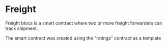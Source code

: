 # Freight
Freight blocs is a smart contract where two or more freight forwarders can track shipment.

The smart contract was created using the "ratings" contract as a template
